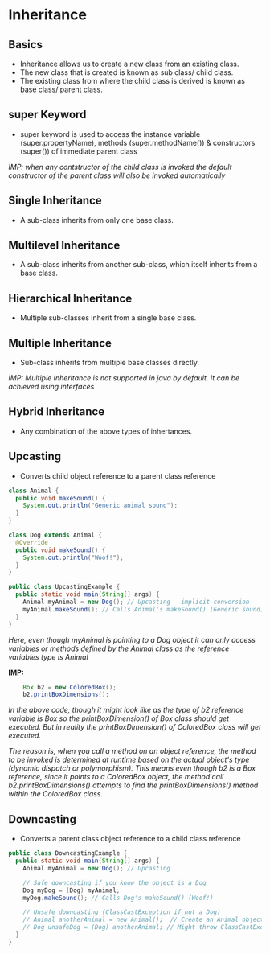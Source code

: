# Inheritance

## Basics
- Inheritance allows us to create a new class from an existing class.
- The new class that is created is known as sub class/ child class.
- The existing class from where the child class is derived is known as base class/ parent class.

## super Keyword

- super keyword is used to access the instance variable (super.propertyName), methods (super.methodName()) & constructors (super()) of immediate parent class

_IMP: when any contstructor of the child class is invoked the default constructor of the parent class will also be invoked automatically_

## Single Inheritance 
- A sub-class inherits from only one base class.
  
## Multilevel Inheritance
- A sub-class inherits from another sub-class, which itself inherits from a base class.
  
## Hierarchical Inheritance
- Multiple sub-classes inherit from a single base class.

## Multiple Inheritance
- Sub-class inherits from multiple base classes directly.

_IMP: Multiple Inheritance is not supported in java by default. It can be achieved using interfaces_

## Hybrid Inheritance
- Any combination of the above types of inhertances.

## Upcasting
- Converts child object reference to a parent class reference 

```java
class Animal {
  public void makeSound() {
    System.out.println("Generic animal sound");
  }
}

class Dog extends Animal {
  @Override
  public void makeSound() {
    System.out.println("Woof!");
  }
}

public class UpcastingExample {
  public static void main(String[] args) {
    Animal myAnimal = new Dog(); // Upcasting - implicit conversion
    myAnimal.makeSound(); // Calls Animal's makeSound() (Generic sound)
  }
}
```
_Here, even though myAnimal is pointing to a Dog object it can only access variables or methods defined by the Animal class as the reference variables type is Animal_

**IMP:**
```java
    Box b2 = new ColoredBox();
    b2.printBoxDimensions();
```

_In the above code, though it might look like as the type of b2 reference variable is Box so the printBoxDimension() of Box class should get executed. But in reality the printBoxDimension() of ColoredBox class will get executed._

_The reason is, when you call a method on an object reference, the method to be invoked is determined at runtime based on the actual object's type (dynamic dispatch or polymorphism). This means even though b2 is a Box reference, since it points to a ColoredBox object, the method call b2.printBoxDimensions() attempts to find the printBoxDimensions() method within the ColoredBox class._

## Downcasting 
- Converts a parent class object reference to a child class reference
  
```java
public class DowncastingExample {
  public static void main(String[] args) {
    Animal myAnimal = new Dog(); // Upcasting

    // Safe downcasting if you know the object is a Dog
    Dog myDog = (Dog) myAnimal; 
    myDog.makeSound(); // Calls Dog's makeSound() (Woof!)

    // Unsafe downcasting (ClassCastException if not a Dog)
    // Animal anotherAnimal = new Animal();  // Create an Animal object
    // Dog unsafeDog = (Dog) anotherAnimal; // Might throw ClassCastException
  }
}
```

